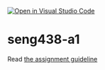 [![Open in Visual Studio Code](https://classroom.github.com/assets/open-in-vscode-c66648af7eb3fe8bc4f294546bfd86ef473780cde1dea487d3c4ff354943c9ae.svg)](https://classroom.github.com/online_ide?assignment_repo_id=9813153&assignment_repo_type=AssignmentRepo)
# seng438-a1

Read [the assignment guideline](seng438-a1.md) 
